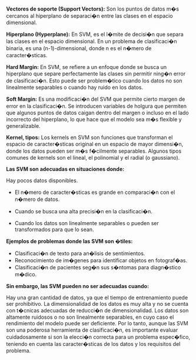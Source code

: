 **Vectores de soporte (Support Vectors):** Son los puntos de datos m�s cercanos al hiperplano de separaci�n entre las clases en el espacio dimensional.

**Hiperplano (Hyperplane):** En SVM, es el l�mite de decisi�n que separa las clases en el espacio dimensional. En un problema de clasificaci�n binaria, es una (n-1)-dimensional, donde n es el n�mero de caracter�sticas.

**Hard Margin:** En SVM, se refiere a un enfoque donde se busca un hiperplano que separe perfectamente las clases sin permitir ning�n error de clasificaci�n. Esto puede ser problem�tico cuando los datos no son linealmente separables o cuando hay ruido en los datos.

**Soft Margin:** Es una modificaci�n del SVM que permite cierto margen de error en la clasificaci�n. Se introducen variables de holgura que permiten que algunos puntos de datos caigan dentro del margen o incluso en el lado incorrecto del hiperplano, lo que hace que el modelo sea m�s flexible y generalizable.

**Kernel, tipos:** Los kernels en SVM son funciones que transforman el espacio de caracter�sticas original en un espacio de mayor dimensi�n, donde los datos pueden ser m�s f�cilmente separables. Algunos tipos comunes de kernels son el lineal, el polinomial y el radial (o gaussiano).

**Las SVM son adecuadas en situaciones donde:**

Hay pocos datos disponibles.
- El n�mero de caracter�sticas es grande en comparaci�n con el n�mero de datos.

- Cuando se busca una alta precisi�n en la clasificaci�n.
- Cuando los datos son linealmente separables o pueden ser transformados para que lo sean.

**Ejemplos de problemas donde las SVM son �tiles:**

- Clasificaci�n de texto para an�lisis de sentimientos.
- Reconocimiento de im�genes para identificar objetos en fotograf�as.
- Clasificaci�n de pacientes seg�n sus s�ntomas para diagn�stico m�dico.

**Sin embargo, las SVM pueden no ser adecuadas cuando:**

Hay una gran cantidad de datos, ya que el tiempo de entrenamiento puede ser prohibitivo.
La dimensionalidad de los datos es muy alta y no se cuenta con t�cnicas adecuadas de reducci�n de dimensionalidad.
Los datos son altamente ruidosos o no son linealmente separables, en cuyo caso el rendimiento del modelo puede ser deficiente.
Por lo tanto, aunque las SVM son una poderosa herramienta de clasificaci�n, es importante evaluar cuidadosamente si son la elecci�n correcta para un problema espec�fico, teniendo en cuenta las caracter�sticas de los datos y los requisitos del problema.